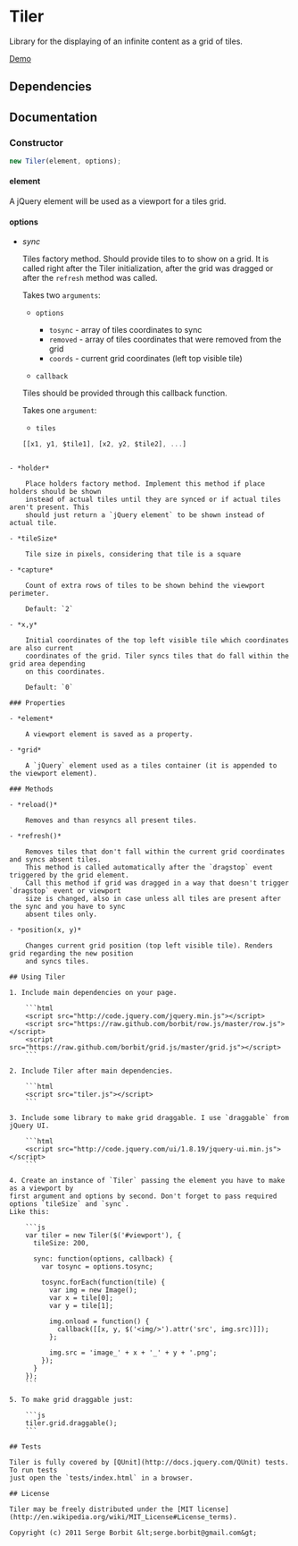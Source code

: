 # Tiler

Library for the displaying of an infinite content as a grid of tiles.

[Demo](http://borbit.github.com/tiler/)

## Dependencies



## Documentation

### Constructor

```js
new Tiler(element, options);
```

#### element

A jQuery element will be used as a viewport for a tiles grid.

#### options

- *sync*

    Tiles factory method. Should provide tiles to to show on a grid. It is called right
    after the Tiler initialization, after the grid was dragged or after the `refresh`
    method was called.

    Takes two `arguments`:

    - `options`
    
        - `tosync` - array of tiles coordinates to sync
        - `removed` - array of tiles coordinates that were removed from the grid
        - `coords` - current grid coordinates (left top visible tile)

    - `callback`

    Tiles should be provided through this callback function.

    Takes one `argument`:

    - `tiles`

    ```js
    [[x1, y1, $tile1], [x2, y2, $tile2], ...]
```

- *holder*

    Place holders factory method. Implement this method if place holders should be shown
    instead of actual tiles until they are synced or if actual tiles aren't present. This
    should just return a `jQuery element` to be shown instead of actual tile.

- *tileSize*

    Tile size in pixels, considering that tile is a square

- *capture*

    Count of extra rows of tiles to be shown behind the viewport perimeter.

    Default: `2`

- *x,y*

    Initial coordinates of the top left visible tile which coordinates are also current
    coordinates of the grid. Tiler syncs tiles that do fall within the grid area depending
    on this coordinates.

    Default: `0`
    
### Properties

- *element*
    
    A viewport element is saved as a property.
    
- *grid*

    A `jQuery` element used as a tiles container (it is appended to the viewport element).

### Methods

- *reload()*

    Removes and than resyncs all present tiles.

- *refresh()*

    Removes tiles that don't fall within the current grid coordinates and syncs absent tiles.
    This method is called automatically after the `dragstop` event triggered by the grid element.
    Call this method if grid was dragged in a way that doesn't trigger `dragstop` event or viewport
    size is changed, also in case unless all tiles are present after the sync and you have to sync
    absent tiles only.

- *position(x, y)*

    Changes current grid position (top left visible tile). Renders grid regarding the new position
    and syncs tiles.

## Using Tiler

1. Include main dependencies on your page.

    ```html
    <script src="http://code.jquery.com/jquery.min.js"></script>
    <script src="https://raw.github.com/borbit/row.js/master/row.js"></script>
    <script src="https://raw.github.com/borbit/grid.js/master/grid.js"></script>
    ```
    
2. Include Tiler after main dependencies.

    ```html
    <script src="tiler.js"></script>
    ```
    
3. Include some library to make grid draggable. I use `draggable` from jQuery UI.

    ```html
    <script src="http://code.jquery.com/ui/1.8.19/jquery-ui.min.js"></script>
    ```

4. Create an instance of `Tiler` passing the element you have to make as a viewport by
first argument and options by second. Don't forget to pass required options `tileSize` and `sync`.
Like this:

    ```js
    var tiler = new Tiler($('#viewport'), {
      tileSize: 200,
      
      sync: function(options, callback) {
        var tosync = options.tosync;
        
        tosync.forEach(function(tile) {
          var img = new Image();
          var x = tile[0];
          var y = tile[1];
          
          img.onload = function() {
            callback([[x, y, $('<img/>').attr('src', img.src)]]);
          };
          
          img.src = 'image_' + x + '_' + y + '.png';
        });
      }
    });
    ```

5. To make grid draggable just:

    ```js
    tiler.grid.draggable();
    ```

## Tests

Tiler is fully covered by [QUnit](http://docs.jquery.com/QUnit) tests. To run tests
just open the `tests/index.html` in a browser.

## License 

Tiler may be freely distributed under the [MIT license](http://en.wikipedia.org/wiki/MIT_License#License_terms).

Copyright (c) 2011 Serge Borbit &lt;serge.borbit@gmail.com&gt;